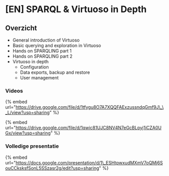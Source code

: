 # \[EN\] SPARQL & Virtuoso in Depth

## Overzicht

* General introduction  of Virtuoso
* Basic querying and exploration in Virtuoso
* Hands on SPARQLING part 1
* Hands on SPARQLING part 2
* Virtuoso in depth
  * Configuration
  * Data exports, backup and restore
  * User management

### Videos

{% embed url="https://drive.google.com/file/d/1tfygu8O7A7XQQFAExzussndqGmf9J\_\_L/view?usp=sharing" %}

{% embed url="https://drive.google.com/file/d/1qwic81UJC8NV4N7eGcBLpyj1iCZA0UGx/view?usp=sharing" %}

### Volledige presentatie

{% embed url="https://docs.google.com/presentation/d/1\_ESHtpwxudMXmV7oQMj6SouCCksksfSonL5SSzasr2g/edit?usp=sharing" %}



